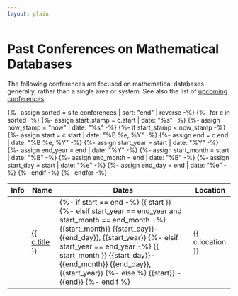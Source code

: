 ```yaml
---
layout: plain
---
```

<h1 class="smallcaps">Past Conferences on Mathematical Databases</h1>

The following conferences are focused on mathematical databases generally, rather than a single area or system.  See also the list of [upcoming conferences](conferences).

<table class="display datatable">
  <thead>
    <tr>
      <th data-dt-order="disable">Info</th>
      <th>Name</th>
      <th>Dates</th>
      <th>Location</th>
    </tr>
  </thead>
  <tbody>
    {%- assign sorted = site.conferences | sort: "end" | reverse -%}
    {%- for c in sorted -%}
      {%- assign start_stamp = c.start | date: "%s" -%}
      {%- assign now_stamp = "now" | date: "%s" -%}
      {%- if start_stamp < now_stamp -%}
        {%- assign start = c.start | date: "%B %e, %Y" -%}
        {%- assign end = c.end | date: "%B %e, %Y" -%}
        {%- assign start_year = start | date: "%Y" -%}
        {%- assign end_year = end | date: "%Y" -%}
        {%- assign start_month = start | date: "%B" -%}
        {%- assign end_month = end | date: "%B" -%}
        {%- assign start_day = start | date: "%e" -%}
        {%- assign end_day = end | date: "%e" -%}
        <tr>
          <td class="centered-td"><a href="{{ c.id }}"><i class="fas fa-info-circle"></i></a></td>
          <td><a href="{{ c.homepage }}" target="_blank">{{ c.title }}<i class="fas fa-external-link-alt"></i></a></td>
          <td>
            {%- if start == end -%}
              {{ start }}
            {%- elsif start_year == end_year and start_month == end_month -%}
              {{start_month}} {{start_day}}-{{end_day}}, {{start_year}}
            {%- elsif start_year == end_year -%}
              {{ start_month }} {{start_day}}-{{end_month}} {{end_day}}, {{start_year}}
            {%- else %}
              {{start}} - {{end}}
            {%- endif %}
          </td>
          <td>{{ c.location }}</td>
        </tr>
      {%- endif -%}
    {%- endfor -%}
  </tbody>
</table>